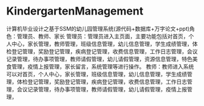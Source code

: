 # KindergartenManagement
计算机毕业设计之基于SSM的幼儿园管理系统(源代码+数据库+万字论文+ppt)角色：管理员、教师、家长  管理员：管理员进入主页面，主要功能包括对首页，个人中心，家长管理，教师管理，班级信息管理，幼儿信息管理，学生成绩管理，体检登记管理，奖励登记管理，疾病登记管理，收费信息管理，工作日志管理，会议记录管理，待办事项管理，教师请假管理，幼儿请假管理，资源信息管理，特色美食管理，疫情上报管理，家长留言，系统管理等进行操作。  教师：教师进入系统可以对首页，个人中心，家长管理，班级信息管理，幼儿信息管理，学生成绩管理，体检登记管理，奖励登记管理，疾病登记管理，收费信息管理，工作日志管理，会议记录管理，待办事项管理，教师请假管理，幼儿请假管理，疫情上报管理，
